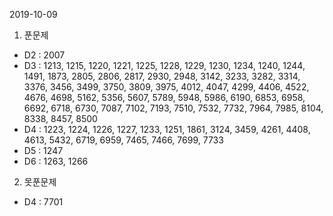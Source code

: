 2019-10-09

1. 푼문제
 - D2 : 2007 
 - D3 : 1213, 1215, 1220, 1221, 1225, 1228, 1229, 1230, 1234, 1240, 1244, 1491, 1873, 2805, 2806, 2817, 2930, 2948, 3142, 3233, 3282, 3314, 3376, 3456, 3499, 3750, 3809, 3975, 4012, 4047, 4299, 4406, 4522, 4676, 4698, 5162, 5356, 5607, 5789, 5948, 5986, 6190, 6853, 6958, 6692, 6718, 6730, 7087, 7102, 7193, 7510, 7532, 7732, 7964, 7985, 8104, 8338, 8457, 8500
 - D4 : 1223, 1224, 1226, 1227, 1233, 1251, 1861, 3124, 3459, 4261, 4408, 4613, 5432, 6719, 6959, 7465, 7466, 7699, 7733
 - D5 : 1247
 - D6 : 1263, 1266
2. 못푼문제 
 - D4 : 7701
